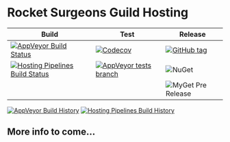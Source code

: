 # Rocket Surgeons Guild Hosting

| Build | Test | Release |
|---|---|---|
| [![AppVeyor Build Status](https://img.shields.io/appveyor/ci/RocketSurgeonsGuild/Hosting/master.svg?logo=appveyor&style=flat-square)](https://ci.appveyor.com/project/RocketSurgeonsGuild/Hosting) | [![Codecov](https://img.shields.io/codecov/c/gh/RocketSurgeonsGuild/Hosting/master.svg?style=flat-square)](https://codecov.io/gh/RocketSurgeonsGuild/Hosting?style=flat-square) | [![GitHub tag](https://img.shields.io/github/tag/RocketSurgeonsGuild/Hosting.svg?style=flat-square)](https://github.com/RocketSurgeonsGuild/Hosting/tags) |
| [![Hosting Pipelines Build Status](https://img.shields.io/vso/build/RocketSurgeonsGuild/Libraries/RSG.Hosting.svg?logo=visualstudiocode&style=flat-square)](https://rocketsurgeonsguild.visualstudio.com/Libraries/_build?definitionId=15)  | [![AppVeyor tests branch](https://img.shields.io/appveyor/tests/RocketSurgeonsGuild/Hosting/master.svg?style=flat-square)]() | ![NuGet](https://img.shields.io/nuget/v/Rocket.Surgery.Hosting.svg) |
|   |   | ![MyGet Pre Release](https://img.shields.io/myget/rocket-surgeons-guild/vpre/Rocket.Surgery.Hosting.svg?logo=nuget&style=flat-square&label=myget) |
[![AppVeyor Build History](https://buildstats.info/appveyor/chart/RocketSurgeonsGuild/Hosting)](https://ci.appveyor.com/project/RocketSurgeonsGuild/Hosting/history)
[![Hosting Pipelines Build History](https://buildstats.info/azurepipelines/chart/RocketSurgeonsGuild/Libraries/15)](https://rocketsurgeonsguild.visualstudio.com/Libraries/_build?definitionId=15)

## More info to come...
